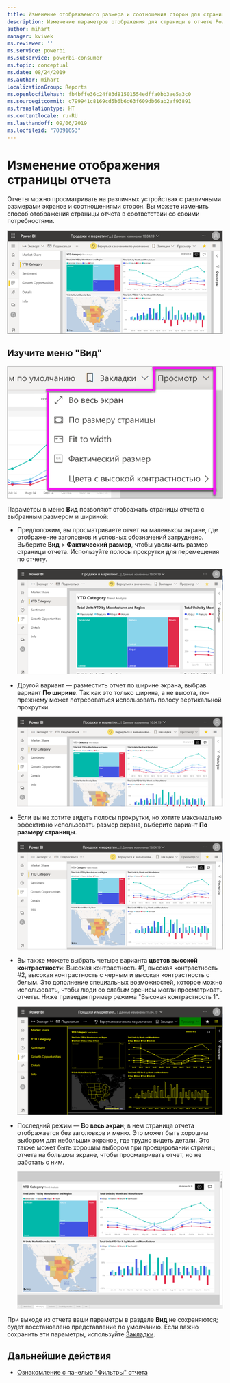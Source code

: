 ```yaml
---
title: Изменение отображаемого размера и соотношения сторон для страницы отчета
description: Изменение параметров отображения для страницы в отчете Power BI
author: mihart
manager: kvivek
ms.reviewer: ''
ms.service: powerbi
ms.subservice: powerbi-consumer
ms.topic: conceptual
ms.date: 08/24/2019
ms.author: mihart
LocalizationGroup: Reports
ms.openlocfilehash: fb4bffe36c24f83d81501554edffa0bb3ae5a3c0
ms.sourcegitcommit: c799941c8169cd5b6b6d63f609db66ab2af93891
ms.translationtype: HT
ms.contentlocale: ru-RU
ms.lasthandoff: 09/06/2019
ms.locfileid: "70391653"
---
```

# <a name="change-the-display-of-a-report-page"></a>Изменение отображения страницы отчета

Отчеты можно просматривать на различных устройствах с различными размерами экранов и соотношениями сторон. Вы можете изменить способ отображения страницы отчета в соответствии со своими потребностями.

![Снимок экрана: отображение отчета на холсте.](media/end-user-report-view/power-bi-canvas.png)

## <a name="explore-the-view-menu"></a>Изучите меню "Вид"

![Снимок экрана: раскрывающийся список параметров представления.](media/end-user-report-view/power-bi-viewmenu.png)


Параметры в меню **Вид** позволяют отображать страницы отчета с выбранным размером и шириной:

- Предположим, вы просматриваете отчет на маленьком экране, где отображение заголовков и условных обозначений затруднено.  Выберите **Вид** > **Фактический размер**, чтобы увеличить размер страницы отчета. Используйте полосы прокрутки для перемещения по отчету.

    ![Снимок экрана отчета, для которого задан фактический размер, с двумя выделенными полосами прокрутки.](media/end-user-report-view/power-bi-view-actual.png)

- Другой вариант — разместить отчет по ширине экрана, выбрав вариант **По ширине**. Так как это только ширина, а не высота, по-прежнему может потребоваться использовать полосу вертикальной прокрутки.

  ![Снимок экрана: отчет размещен по ширине, выделена полоса вертикальной прокрутки.](media/end-user-report-view/power-bi-view-width.png)

- Если вы не хотите видеть полосы прокрутки, но хотите максимально эффективно использовать размер экрана, выберите вариант **По размеру страницы**.

   ![Снимок экрана: отчет по размеру страницы.](media/end-user-report-view/power-bi-view-fit.png)

- Вы также можете выбрать четыре варианта **цветов высокой контрастности**: Высокая контрастность #1, высокая контрастность #2, высокая контрастность с черным и высокая контрастность с белым. Это дополнение специальных возможностей, которое можно использовать, чтобы люди со слабым зрением могли просматривать отчеты. Ниже приведен пример режима "Высокая контрастность 1". 

    ![Снимок экрана с установленным для отчета режимом "Высокая контрастность 1".](media/end-user-report-view/power-bi-contrast1.png)

- Последний режим — **Во весь экран**; в нем страница отчета отображается без заголовков и меню. Это может быть хорошим выбором для небольших экранов, где трудно видеть детали.  Это также может быть хорошим выбором при проецировании страниц отчета на большом экране, чтобы просматривать отчет, но не работать с ним.  

    ![Отчет во весь экран](media/end-user-report-view/power-bi-full-screen.png)

При выходе из отчета ваши параметры в разделе **Вид** не сохраняются; будет восстановлено представление по умолчанию. Если важно сохранить эти параметры, используйте [Закладки](end-user-bookmarks.md).

## <a name="next-steps"></a>Дальнейшие действия

* [Ознакомление с панелью "Фильтры" отчета](end-user-report-filter.md)